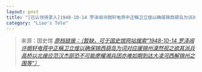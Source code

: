 ```yaml
---
layout: post
title: "[已认领待录入]1948-10-14 罗泽闿许朗轩电蒋中正稱卫立煌以确保锦西葫岛为词对应援锦州漠然视之欲其派兵高桥以北接应范汉杰部恐不可能廖耀湘兵团亦难如期到达大凌河西解锦州之围等"
category: "Liao's Tele"
---
```



> 来源：国史馆 [*原档链接：（暂缺，可于国史馆网站搜索“1948-10-14 罗泽闿许朗轩电蒋中正稱卫立煌以确保锦西葫岛为词对应援锦州漠然视之欲其派兵高桥以北接应范汉杰部恐不可能廖耀湘兵团亦难如期到达大凌河西解锦州之围等“）*]()
